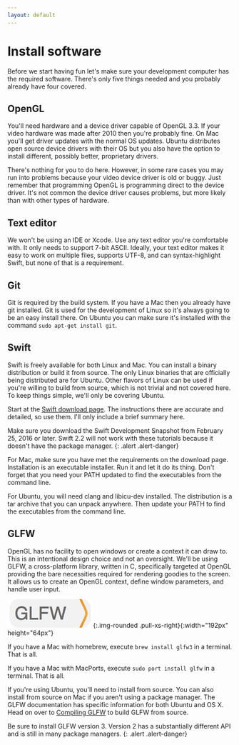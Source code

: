 ```yaml
---
layout: default
---
```

# Install software

Before we start having fun let's make sure your development computer has the required software. There's only five things needed and you probably already have four covered.

## OpenGL

You'll need hardware and a device driver capable of OpenGL 3.3. If your video hardware was made after 2010 then you're probably fine. On Mac you'll get driver updates with the normal OS updates. Ubuntu distributes open source device drivers with their OS but you also have the option to install different, possibly better, proprietary drivers.

There's nothing for you to do here. However, in some rare cases you may run into problems because your video device driver is old or buggy. Just remember that programming OpenGL is programming direct to the device driver. It's not common the device driver causes problems, but more likely than with other types of hardware.

## Text editor

We won't be using an IDE or Xcode. Use any text editor you're comfortable with. It only needs to support 7-bit ASCII. Ideally, your text editor makes it easy to work on multiple files, supports UTF-8, and can syntax-highlight Swift, but none of that is a requirement.

## Git

Git is required by the build system. If you have a Mac then you already have git installed. Git is used for the development of Linux so it's always going to be an easy install there. On Ubuntu you can make sure it's installed with the command `sudo apt-get install git`.

## Swift

Swift is freely available for both Linux and Mac. You can install a binary distribution or build it from source. The only Linux binaries that are officially being distributed are for Ubuntu. Other flavors of Linux can be used if you're willing to build from source, which is not trivial and not covered here. To keep things simple, we'll only be covering Ubuntu.

Start at the [Swift download page](https://swift.org/download/). The instructions there are accurate and detailed, so use them. I'll only include a brief summary here.

Make sure you download the Swift Development Snapshot from February 25, 2016 or later. Swift 2.2 will not work with these tutorials because it doesn't have the package manager.
{: .alert .alert-danger}

For Mac, make sure you have met the requirements on the download page. Installation is an executable installer. Run it and let it do its thing. Don't forget that you need your PATH updated to find the executables from the command line.

For Ubuntu, you will need clang and libicu-dev installed. The distribution is a tar archive that you can unpack anywhere. Then update your PATH to find the executables from the command line.

## GLFW

OpenGL has no facility to open windows or create a context it can draw to. This is an intentional design choice and not an oversight. We'll be using GLFW, a cross-platform library, written in C, specifically targeted at OpenGL providing the bare necessities required for rendering goodies to the screen. It allows us to create an OpenGL context, define window parameters, and handle user input.

![Image of GLFW's logo](/images/01/glfw.png){:.img-rounded .pull-xs-right}{:width="192px" height="64px"}

If you have a Mac with homebrew, execute `brew install glfw3` in a terminal. That is all.

If you have a Mac with MacPorts, execute `sudo port install glfw` in a terminal. That is all.

If you're using Ubuntu, you'll need to install from source. You can also install from source on Mac if you aren't using a package manager. The GLFW documentation has specific information for both Ubuntu and OS X. Head on over to [Compiling GLFW](http://www.glfw.org/docs/latest/compile.html) to build GLFW from source.

Be sure to install GLFW version 3. Version 2 has a substantially different API and is still in many package managers.
{: .alert .alert-danger}
